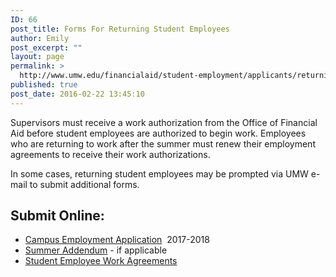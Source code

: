 ```yaml
---
ID: 66
post_title: Forms For Returning Student Employees
author: Emily
post_excerpt: ""
layout: page
permalink: >
  http://www.umw.edu/financialaid/student-employment/applicants/returning-student-employees/
published: true
post_date: 2016-02-22 13:45:10
---
```

Supervisors must receive a work authorization from the Office of Financial Aid before student employees are authorized to begin work. Employees who are returning to work after the summer must renew their employment agreements to receive their work authorizations.

In some cases, returning student employees may be prompted via UMW e-mail to submit additional forms.
<h2>Submit Online:</h2>
<ul>
 	<li><a href="https://orgsync.com/129314/forms/237497">Campus Employment Application</a>  2017-2018</li>
 	<li><a href="https://orgsync.com/129314/forms">Summer Addendum</a> - if applicable</li>
 	<li><a href="https://orgsync.com/129314/forms/188994" target="_blank" rel="noopener">Student Employee Work Agreements</a></li>
</ul>